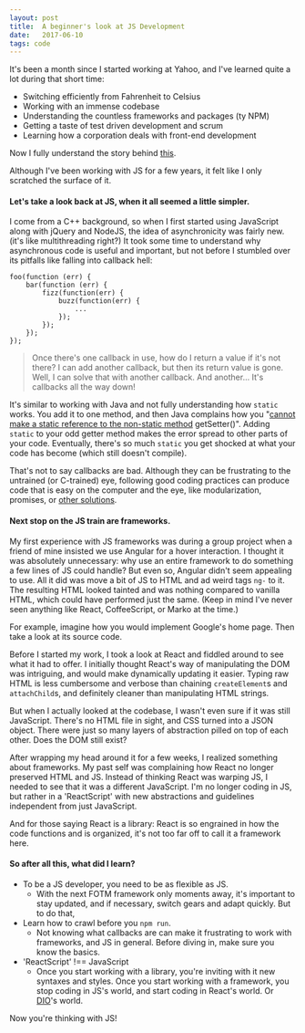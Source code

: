 ```yaml
---
layout: post
title:  A beginner's look at JS Development
date:   2017-06-10
tags: code
---
```


It's been a month since I started working at Yahoo, and I've learned quite a lot during that short time:
- Switching efficiently from Fahrenheit to Celsius
- Working with an immense codebase
- Understanding the countless frameworks and packages (ty NPM)
- Getting a taste of test driven development and scrum
- Learning how a corporation deals with front-end development

Now I fully understand the story behind [this](https://hackernoon.com/how-it-feels-to-learn-javascript-in-2016-d3a717dd577f).

Although I've been working with JS for a few years, it felt like I only scratched the surface of it.

#### Let's take a look back at JS, when it all seemed a little simpler.

I come from a C++ background, so when I first started using JavaScript along with jQuery and NodeJS, the idea of asynchronicity was fairly new. (it's like multithreading right?) It took some time to understand why asynchronous code is useful and important, but not before I stumbled over its pitfalls like falling into callback hell:

```
foo(function (err) {
    bar(function (err) {
        fizz(function(err) {
            buzz(function(err) {
                ...
            });
        });
    });
});
```

> Once there's one callback in use, how do I return a value if it's not there? I can add another callback, but then its return value is gone. Well, I can solve that with another callback. And another... It's callbacks all the way down!

It's similar to working with Java and not fully understanding how `static` works. You add it to one method, and then Java complains how you "[cannot make a static reference to the non-static method](https://stackoverflow.com/search?q=Cannot+make+a+static+reference+to+the+non-static+method) getSetter()". Adding `static` to your odd getter method makes the error spread to other parts of your code. Eventually, there's so much `static` you get shocked at what your code has become (which still doesn't compile).

That's not to say callbacks are bad. Although they can be frustrating to the untrained (or C-trained) eye, following good coding practices can produce code that is easy on the computer and the eye, like modularization, promises, or [other solutions](http://callbackhell.com/).

#### Next stop on the JS train are frameworks.

My first experience with JS frameworks was during a group project when a friend of mine insisted we use Angular for a hover interaction. I thought it was absolutely unnecessary: why use an entire framework to do something a few lines of JS could handle? But even so, Angular didn't seem appealing to use. All it did was move a bit of JS to HTML and ad weird tags `ng-` to it. The resulting HTML looked tainted and was nothing compared to vanilla HTML, which could have performed just the same. (Keep in mind I've never seen anything like React, CoffeeScript, or Marko at the time.)

For example, imagine how you would implement Google's home page. Then take a look at its source code.

Before I started my work, I took a look at React and fiddled around to see what it had to offer. I initially thought React's way of manipulating the DOM was intriguing, and would make dynamically updating it easier. Typing raw HTML is less cumbersome and verbose than chaining `createElement`s and `attachChild`s, and definitely cleaner than manipulating HTML strings.

But when I actually looked at the codebase, I wasn't even sure if it was still JavaScript. There's no HTML file in sight, and CSS turned into a JSON object. There were just so many layers of abstraction pilled on top of each other. Does the DOM still exist?

After wrapping my head around it for a few weeks, I realized something about frameworks. My past self was complaining how React no longer preserved HTML and JS. Instead of thinking React was warping JS, I needed to see that it was a different JavaScript. I'm no longer coding in JS, but rather in a 'ReactScript' with new abstractions and guidelines independent from just JavaScript.

And for those saying React is a library: React is so engrained in how the code functions and is organized, it's not too far off to call it a framework here.

#### So after all this, what did I learn?

- To be a JS developer, you need to be as flexible as JS.
    - With the next FOTM framework only moments away, it's important to stay updated, and if necessary, switch gears and adapt quickly. But to do that,
- Learn how to crawl before you `npm run`.
    - Not knowing what callbacks are can make it frustrating to work with frameworks, and JS in general. Before diving in, make sure you know the basics.
- 'ReactScript' !== JavaScript
    - Once you start working with a library, you're inviting with it new syntaxes and styles. Once you start working with a framework, you stop coding in JS's world, and start coding in React's world. Or [DIO](https://dio.js.org/)'s world.

Now you're thinking with JS!
